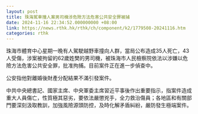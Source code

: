 ```yaml
---
layout: post
title: 珠海駕車撞人案男司機涉危險方法危害公共安全罪被捕
date: 2024-11-16 22:34:52.000000000 +08:00
link: https://news.rthk.hk/rthk/ch/component/k2/1779508-20241116.htm
categories: rthk
---
```


珠海市體育中心星期一晚有人駕駛越野車撞向人群，當局公布造成35人死亡，43人受傷，涉案被拘留的62歲姓樊的男司機，被珠海市人民檢察院依法以涉嫌以危險方法危害公共安全罪，批准拘捕。目前案件正在進一步偵查中。

公安指他對離婚後財產分配結果不滿引發案件。

中共中央總書記、國家主席、中央軍委主席習近平事後作出重要指示，指案件造成重大人員傷亡，性質極其惡劣，要依法嚴懲兇手，全力救治傷員；各地區和有關部門要深刻汲取教訓，加強風險源頭防控，及時化解矛盾糾紛，嚴防發生極端案件。

